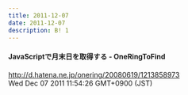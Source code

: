 ```yaml
---
title: 2011-12-07
date: 2011-12-07
description: B! 1
---
```


#### JavaScriptで月末日を取得する - OneRingToFind
http://d.hatena.ne.jp/onering/20080619/1213858973<br>
Wed Dec 07 2011 11:54:26 GMT+0900 (JST)<br>



